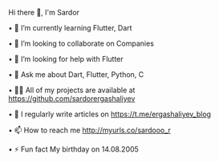 Hi there 👋, I'm Sardor

• 🌱 I’m currently learning Flutter, Dart

• 👯 I’m looking to collaborate on Companies

• 🤝 I’m looking for help with Flutter

• 💬 Ask me about Dart, Flutter, Python, C

• 👨‍💻 All of my projects are available at https://github.com/sardorergashaliyev

• 📝 I regularly write articles on https://t.me/ergashaliyev_blog

• 📫 How to reach me http://myurls.co/sardooo_r

• ⚡ Fun fact My birthday on 14.08.2005
